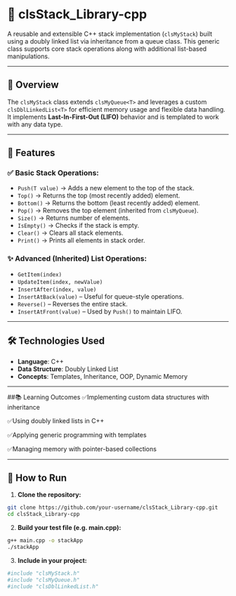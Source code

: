 # 📌 clsStack_Library-cpp

A reusable and extensible C++ stack implementation (`clsMyStack`) built using a doubly linked list via inheritance from a queue class. This generic class supports core stack operations along with additional list-based manipulations.

---

## 🌟 Overview

The `clsMyStack` class extends `clsMyQueue<T>` and leverages a custom `clsDblLinkedList<T>` for efficient memory usage and flexible data handling. It implements **Last-In-First-Out (LIFO)** behavior and is templated to work with any data type.

---

## 🚀 Features

### ✅ Basic Stack Operations:
- `Push(T value)` → Adds a new element to the top of the stack.
- `Top()` → Returns the top (most recently added) element.
- `Bottom()` → Returns the bottom (least recently added) element.
- `Pop()` → Removes the top element (inherited from `clsMyQueue`).
- `Size()` → Returns number of elements.
- `IsEmpty()` → Checks if the stack is empty.
- `Clear()` → Clears all stack elements.
- `Print()` → Prints all elements in stack order.

### ✨ Advanced (Inherited) List Operations:
- `GetItem(index)`
- `UpdateItem(index, newValue)`
- `InsertAfter(index, value)`
- `InsertAtBack(value)` – Useful for queue-style operations.
- `Reverse()` – Reverses the entire stack.
- `InsertAtFront(value)` – Used by `Push()` to maintain LIFO.

---

## 🛠 Technologies Used

- **Language**: C++
- **Data Structure**: Doubly Linked List
- **Concepts**: Templates, Inheritance, OOP, Dynamic Memory

---

##📚 Learning Outcomes
✅Implementing custom data structures with inheritance

✅Using doubly linked lists in C++

✅Applying generic programming with templates

✅Managing memory with pointer-based collections

---
## 🔧 How to Run

1. **Clone the repository:**
```bash
git clone https://github.com/your-username/clsStack_Library-cpp.git
cd clsStack_Library-cpp
```
2. **Build your test file (e.g. main.cpp):**

```bash
g++ main.cpp -o stackApp
./stackApp
```
3. **Include in your project:**
```bash
#include "clsMyStack.h"
#include "clsMyQueue.h"
#include "clsDblLinkedList.h"
```
